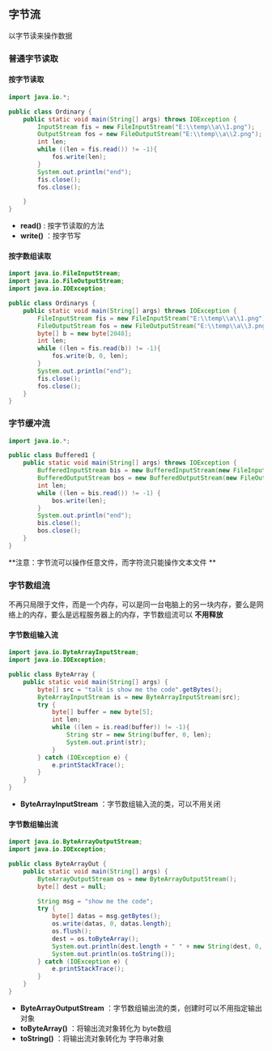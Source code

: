 ## 字节流

以字节读来操作数据

### 普通字节读取

#### 按字节读取

```java
import java.io.*;

public class Ordinary {
    public static void main(String[] args) throws IOException {
        InputStream fis = new FileInputStream("E:\\temp\\a\\1.png");
        OutputStream fos = new FileOutputStream("E:\\temp\\a\\2.png");
        int len;
        while ((len = fis.read()) != -1){
            fos.write(len);
        }
        System.out.println("end");
        fis.close();
        fos.close();

    }
}
```

- **read()** : 按字节读取的方法
- **write()** ：按字节写

#### 按字数组读取

```java
import java.io.FileInputStream;
import java.io.FileOutputStream;
import java.io.IOException;

public class Ordinarys {
    public static void main(String[] args) throws IOException {
        FileInputStream fis = new FileInputStream("E:\\temp\\a\\1.png");
        FileOutputStream fos = new FileOutputStream("E:\\temp\\a\\3.png");
        byte[] b = new byte[2048];
        int len;
        while ((len = fis.read(b)) != -1){
            fos.write(b, 0, len);
        }
        System.out.println("end");
        fis.close();
        fos.close();
    }
}
```



### 字节缓冲流

```java
import java.io.*;

public class Buffered1 {
    public static void main(String[] args) throws IOException {
        BufferedInputStream bis = new BufferedInputStream(new FileInputStream("E:\\temp\\a\\1.png") );
        BufferedOutputStream bos = new BufferedOutputStream(new FileOutputStream("E:\\temp\\a\\4.png"));
        int len;
        while ((len = bis.read()) != -1) {
            bos.write(len);
        }
        System.out.println("end");
        bis.close();
        bos.close();
    }
}
```



**注意：字节流可以操作任意文件，而字符流只能操作文本文件 ** 



### 字节数组流

不再只局限于文件，而是一个内存，可以是同一台电脑上的另一块内存，要么是网络上的内存，要么是远程服务器上的内存，字节数组流可以 **不用释放** 

#### 字节数组输入流

```java
import java.io.ByteArrayInputStream;
import java.io.IOException;

public class ByteArray {
    public static void main(String[] args) {
        byte[] src = "talk is show me the code".getBytes();
        ByteArrayInputStream is = new ByteArrayInputStream(src);
        try {
            byte[] buffer = new byte[5];
            int len;
            while ((len = is.read(buffer)) != -1){
                String str = new String(buffer, 0, len);
                System.out.print(str);
            }
        } catch (IOException e) {
            e.printStackTrace();
        }
    }
}
```

- **ByteArrayInputStream** ：字节数组输入流的类，可以不用关闭

#### 字节数组输出流

```java
import java.io.ByteArrayOutputStream;
import java.io.IOException;

public class ByteArrayOut {
    public static void main(String[] args) {
        ByteArrayOutputStream os = new ByteArrayOutputStream();
        byte[] dest = null;

        String msg = "show me the code";
        try {
            byte[] datas = msg.getBytes();
            os.write(datas, 0, datas.length);
            os.flush();
            dest = os.toByteArray();
            System.out.println(dest.length + " " + new String(dest, 0, os.size()));
            System.out.println(os.toString());
        } catch (IOException e) {
            e.printStackTrace();
        }
    }
}
```

- **ByteArrayOutputStream** ：字节数组输出流的类，创建时可以不用指定输出对象
- **toByteArray()** ：将输出流对象转化为 byte数组
- **toString()** ：将输出流对象转化为 字符串对象